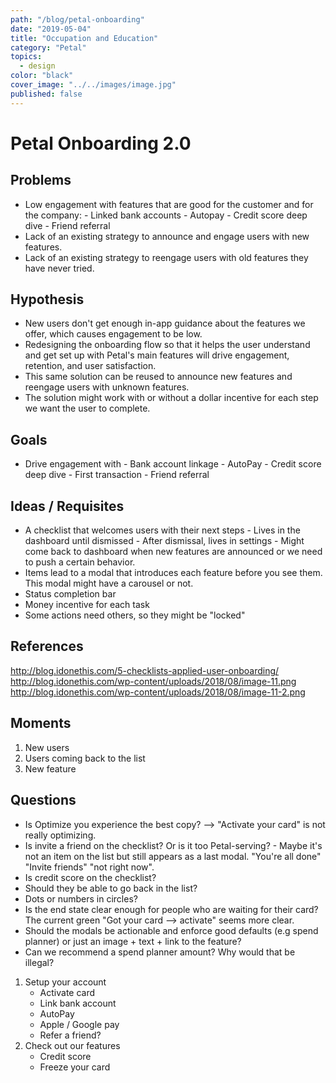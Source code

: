 ```yaml
---
path: "/blog/petal-onboarding"
date: "2019-05-04"
title: "Occupation and Education"
category: "Petal"
topics:
  - design
color: "black"
cover_image: "../../images/image.jpg"
published: false
---
```


# Petal Onboarding 2.0

## Problems

- Low engagement with features that are good for the customer and for the company: - Linked bank accounts - Autopay - Credit score deep dive - Friend referral
- Lack of an existing strategy to announce and engage users with new features.
- Lack of an existing strategy to reengage users with old features they have never tried.

## Hypothesis

- New users don't get enough in-app guidance about the features we offer, which causes engagement to be low.
- Redesigning the onboarding flow so that it helps the user understand and get set up with Petal's main features will drive engagement, retention, and user satisfaction.
- This same solution can be reused to announce new features and reengage users with unknown features.
- The solution might work with or without a dollar incentive for each step we want the user to complete.

## Goals

- Drive engagement with - Bank account linkage - AutoPay - Credit score deep dive - First transaction - Friend referral

## Ideas / Requisites

- A checklist that welcomes users with their next steps - Lives in the dashboard until dismissed - After dismissal, lives in settings - Might come back to dashboard when new features are announced or we need to push a certain behavior.
- Items lead to a modal that introduces each feature before you see them. This modal might have a carousel or not.
- Status completion bar
- Money incentive for each task
- Some actions need others, so they might be "locked"

## References

http://blog.idonethis.com/5-checklists-applied-user-onboarding/
http://blog.idonethis.com/wp-content/uploads/2018/08/image-11.png
http://blog.idonethis.com/wp-content/uploads/2018/08/image-11-2.png

## Moments

1. New users
2. Users coming back to the list
3. New feature

## Questions

- Is Optimize you experience the best copy? --> "Activate your card" is not really optimizing.
- Is invite a friend on the checklist? Or is it too Petal-serving? - Maybe it's not an item on the list but still appears as a last modal. "You're all done" "Invite friends" "not right now".
- Is credit score on the checklist?
- Should they be able to go back in the list?
- Dots or numbers in circles?
- Is the end state clear enough for people who are waiting for their card? The current green "Got your card --> activate" seems more clear.
- Should the modals be actionable and enforce good defaults (e.g spend planner) or just an image + text + link to the feature?
- Can we recommend a spend planner amount? Why would that be illegal?

1. Setup your account
   - Activate card
   - Link bank account
   - AutoPay
   - Apple / Google pay
   - Refer a friend?
2. Check out our features
   - Credit score
   - Freeze your card
